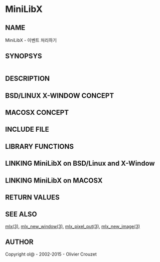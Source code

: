# MiniLibX

## NAME
MiniLibX - 이벤트 처리하기

## SYNOPSYS
```c

```

## DESCRIPTION


## BSD/LINUX X-WINDOW CONCEPT


## MACOSX CONCEPT


## INCLUDE FILE


## LIBRARY FUNCTIONS


## LINKING MiniLibX on BSD/Linux and X-Window


## LINKING MiniLibX on MACOSX


## RETURN VALUES


## SEE ALSO
[mlx(3)](https://github.com/psj3205/MiniLibX_man_kor/blob/main/mlx.md), [mlx_new_window(3)](https://github.com/psj3205/MiniLibX_man_kor/blob/main/mlx_new_window.md), [mlx_pixel_put(3)](https://github.com/psj3205/MiniLibX_man_kor/blob/main/mlx_pixel_put.md), [mlx_new_image(3)](https://github.com/psj3205/MiniLibX_man_kor/blob/main/mlx_new_image.md)

## AUTHOR
Copyright ol@ - 2002-2015 - Olivier Crouzet
